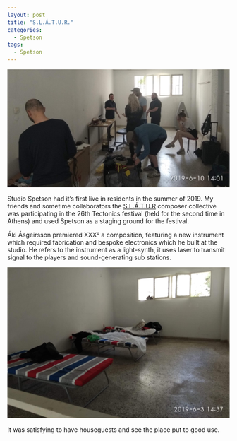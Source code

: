 ```yaml
---
layout: post
title: "S.L.Á.T.U.R."
categories:
  - Spetson
tags:
  - Spetson
---
```


![Full house](/img/slatur1.JPG)

Studio Spetson had it’s first live in residents in the summer of 2019. My friends and sometime collaborators the [S.L.Á.T.U.R](www.slatur.is) composer collective was participating in the 26th Tectonics festival (held for the second time in Athens) and used Spetson as a staging ground for the festival.

Áki Ásgeirsson premiered XXX° a composition, featuring a new instrument which required fabrication and bespoke electronics which he built at the studio. He refers to the instrument as a light-synth, it uses laser to transmit signal to the players and sound-generating sub stations.

![Barracks](/img/Sumarbudir.JPG)

It was satisfying to have houseguests and see the place put to good use.
